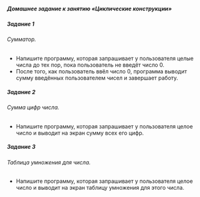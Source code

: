 

##### Домашнее задание к занятию «Циклические конструкции»

##### Задание 1

###### Сумматор.

- Напишите программу, которая запрашивает у пользователя целые числа до тех пор, пока пользователь не введёт число 0.
- После того, как пользователь ввёл число 0, программа выводит сумму введённых пользователем чисел и завершает работу.

##### Задание 2

###### Сумма цифр числа.

- Напишите программу, которая запрашивает у пользователя целое число и выводит на экран сумму всех его цифр.

##### Задание 3

###### Таблица умножения для числа.
- Напишите программу, которая запрашивает у пользователя целое число и выводит на экран таблицу умножения для этого числа.